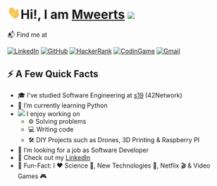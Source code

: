 <h1> <img src="https://raw.githubusercontent.com/ABSphreak/ABSphreak/master/gifs/Hi.gif" width="30px">Hi!, I am <a href="https://github.com/mweerts">Mweerts</a> <img src="https://emojis.slackmojis.com/emojis/images/1531849430/4246/blob-sunglasses.gif?1531849430" width="30px"></h1>
</h1>

📬 Find me at
<p>
  <a href="https://www.linkedin.com/in/mweerts"><img src="https://img.shields.io/badge/-LinkedIn-blue?style=flat-square&logo=Linkedin&logoColor=white" alt="LinkedIn"></a>
  <a href="https://github.com/mweerts"><img src="http://img.shields.io/badge/-Github-black?style=flat-square&logo=github" alt="GitHub"></a>
  <a href="https://www.hackerrank.com/mweerts"><img src="https://img.shields.io/badge/-HackerRank-green?style=flat-square&logo=hackerrank&logoColor=black" alt="HackerRank"></a>
  <a href="https://www.codingame.com/profile/0712f3530e924bf494c0c9d5d27f823b7827673"><img src="https://img.shields.io/badge/-CodinGame-black?style=flat-square&logo=data%3Aimage%2Fpng%3Bbase64%2CiVBORw0KGgoAAAANSUhEUgAAADIAAAAyCAMAAAAp4XiDAAAAM1BMVEUfJSgtMCY7OyRIRSJWUCBkWx5yZhyAcRqOfBibhhWpkRO3nBHFpw%2FTsg3gvAvuxwn80gehVzsiAAAA4ElEQVR42uXUsXJEIQiFYfCq3Kiu5%2F2fNpPNZca1AYpU%2BfuvOgyEcP%2BP9EJUeoRUelf9ZNDTcJOipLhJVpL%2FkogScZPFv4KXm2CmH5FmaP1%2B391af96ZibgM78GMi7TqI0Jb3UMq7V0O0uizZZN0kGGSTmEiJ4FJ8iGuOPmyySH4ZZJ5kAaTyAfgAZukXciCTdoG6guwyWJ6YgUWKQ%2FI3ftg6wMG4CIquAFO8rreoix4yc06nY%2BslnQ6H5miz23CQ4ak86AMsieIkrTCpCFKGGEicdLjZMUJwiTFSY4T8pJvRyh%2BUuWJ1jMAAAAASUVORK5CYII%3D" alt="CodinGame"></a>
  <a href="mailto:weertsmaxime@gmail.com"><img src="https://img.shields.io/badge/-Gmail-d14836?style=flat-square&logo=Gmail&logoColor=white" alt="Gmail"></a>
</p>


## ⚡️ A Few Quick Facts

- 🎓 I’ve studied Software Engineering at <a href="https://www.s19.be/">s19</a> (42Network)
- 🌱 I’m currently learning Python
- <img src="https://media.giphy.com/media/WUlplcMpOCEmTGBtBW/giphy.gif" width="30">  I enjoy working on
  - ⚙️ Solving problems
  - 💻 Writing code
  - 🛠 DIY Projects such as Drones, 3D Printing & Raspberry PI
- 👯 I’m looking for a job as Software Developer 
- 📙 Check out my [LinkedIn](https://www.linkedin.com/in/mweerts/)
- 🎉 Fun-Fact: I ❤️ Science 🔬, New Technologies 🚀, Netflix 🎬 & Video Games 🎮
